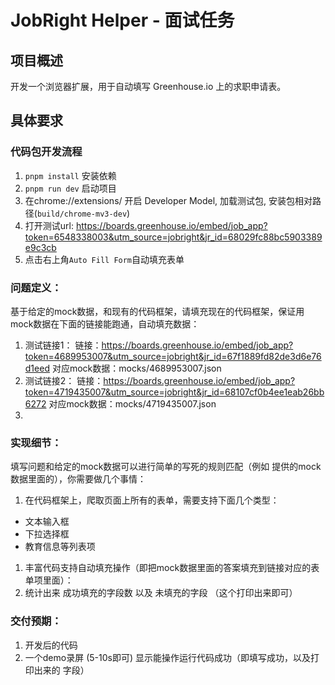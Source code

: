# JobRight Helper - 面试任务

## 项目概述

开发一个浏览器扩展，用于自动填写 Greenhouse.io 上的求职申请表。

## 具体要求

### 代码包开发流程

1. `pnpm install` 安装依赖
2. `pnpm run dev` 启动项目
3. 在chrome://extensions/ 开启 Developer Model, 加载测试包, 安装包相对路径(`build/chrome-mv3-dev`)
4. 打开测试url: https://boards.greenhouse.io/embed/job_app?token=6548338003&utm_source=jobright&jr_id=68029fc88bc5903389e9c3cb
5. 点击右上角`Auto Fill Form`自动填充表单

### 问题定义：

基于给定的mock数据，和现有的代码框架，请填充现在的代码框架，保证用mock数据在下面的链接能跑通，自动填充数据：

1. 测试链接1：
   链接：https://boards.greenhouse.io/embed/job_app?token=4689953007&utm_source=jobright&jr_id=67f1889fd82de3d6e76d1eed
   对应mock数据：mocks/4689953007.json
2. 测试链接2：
   链接：https://boards.greenhouse.io/embed/job_app?token=4719435007&utm_source=jobright&jr_id=68107cf0b4ee1eab26bb6272
   对应mock数据：mocks/4719435007.json
3.

### 实现细节：

填写问题和给定的mock数据可以进行简单的写死的规则匹配（例如 提供的mock数据里面的），你需要做几个事情：

1. 在代码框架上，爬取页面上所有的表单，需要支持下面几个类型：

- 文本输入框
- 下拉选择框
- 教育信息等列表项

1. 丰富代码支持自动填充操作（即把mock数据里面的答案填充到链接对应的表单项里面）：
2. 统计出来 成功填充的字段数 以及 未填充的字段 （这个打印出来即可）

### 交付预期：

1. 开发后的代码
2. 一个demo录屏 (5-10s即可) 显示能操作运行代码成功（即填写成功，以及打印出来的 字段）
